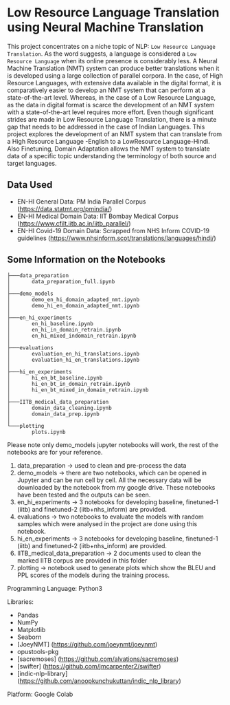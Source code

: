 # Low Resource Language Translation using Neural Machine Translation

This project concentrates on a niche topic of NLP: `Low Resource Language Translation`. As the word suggests, a language is considered a `Low Resource Language` when its online presence is considerably less. A Neural Machine Translation (NMT) system can produce better translations when it is developed using a large collection of parallel corpora. In the case, of High Resource Languages, with extensive data available in the digital format, it is comparatively easier to develop an NMT system that can perform at a state-of-the-art level. Whereas, in the case of a Low Resource Language, as the data in digital format is scarce the development of an NMT system with a state-of-the-art level requires more effort. Even though significant strides are made in Low Resource Language Translation, there is a minute gap that needs to be addressed in the case of Indian Languages. This project explores the development of an NMT system that can translate from a High Resource Language -English to a LowResource Language-Hindi. Also Finetuning, Domain Adaptation allows the NMT system to translate data of a specific topic understanding the terminology of both source and target languages.

## Data Used

- EN-HI General Data: PM India Parallel Corpus (https://data.statmt.org/pmindia/)
- EN-HI Medical Domain Data: IIT Bombay Medical Corpus (https://www.cfilt.iitb.ac.in/iitb_parallel/)
- EN-HI Covid-19 Domain Data: Scrapped from NHS Inform COVID-19 guidelines (https://www.nhsinform.scot/translations/languages/hindi/)


## Some Information on the Notebooks
```
├───data_preparation
│       data_preparation_full.ipynb
│
├───demo_models
│       demo_en_hi_domain_adapted_nmt.ipynb
│       demo_hi_en_domain_adapted_nmt.ipynb
│
├───en_hi_experiments
│       en_hi_baseline.ipynb
│       en_hi_in_domain_retrain.ipynb
│       en_hi_mixed_indomain_retrain.ipynb
│
├───evaluations
│       evaluation_en_hi_translations.ipynb
│       evaluation_hi_en_translations.ipynb
│
├───hi_en_experiments
│       hi_en_bt_baseline.ipynb
│       hi_en_bt_in_domain_retrain.ipynb
│       hi_en_bt_mixed_in_domain_retrain.ipynb
│
├───IITB_medical_data_preparation
│       domain_data_cleaning.ipynb
│       domain_data_prep.ipynb
│
└───plotting
        plots.ipynb
```

Please note only demo_models jupyter notebooks will work, the rest of the notebooks are for your reference.

1. data_preparation -> used to clean and pre-process the data
2. demo_models -> there are two notebooks, which can be opened in Jupyter and can be run cell by cell. All the necessary data will be downloaded by the notebook from my google drive. These notebooks have been tested and the outputs can be seen.
3. en_hi_experiments -> 3 notebooks for developing baseline, finetuned-1 (iitb) and finetuned-2 (iitb+nhs_inform) are provided.
4. evaluations -> two notebooks to evaluate the models with random samples which were analysed in the project are done using this notebook.
5. hi_en_experiments -> 3 notebooks for developing baseline, finetuned-1 (iitb) and finetuned-2 (iitb+nhs_inform) are provided.
6. IITB_medical_data_preparation -> 2 documents used to clean the marked IITB corpus are provided in this folder
7. plotting -> notebook used to generate plots which show the BLEU and PPL scores of the models during the training process.

Programming Language: Python3

Libraries:
- Pandas
- NumPy
- Matplotlib
- Seaborn
- [JoeyNMT] (https://github.com/joeynmt/joeynmt)
- opustools-pkg
- [sacremoses] (https://github.com/alvations/sacremoses)
- [swifter] (https://github.com/jmcarpenter2/swifter)
- [indic-nlp-library] (https://github.com/anoopkunchukuttan/indic_nlp_library)

Platform: Google Colab


